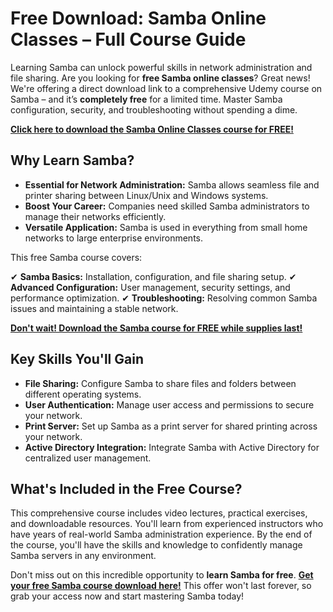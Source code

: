 # Free Download: Samba Online Classes – Full Course Guide

Learning Samba can unlock powerful skills in network administration and file sharing. Are you looking for **free Samba online classes**? Great news! We're offering a direct download link to a comprehensive Udemy course on Samba – and it’s **completely free** for a limited time. Master Samba configuration, security, and troubleshooting without spending a dime.

[**Click here to download the Samba Online Classes course for FREE!**](https://udemywork.com/samba-online-classes)

## Why Learn Samba?

*   **Essential for Network Administration:** Samba allows seamless file and printer sharing between Linux/Unix and Windows systems.
*   **Boost Your Career:** Companies need skilled Samba administrators to manage their networks efficiently.
*   **Versatile Application:** Samba is used in everything from small home networks to large enterprise environments.

This free Samba course covers:

✔ **Samba Basics:** Installation, configuration, and file sharing setup.
✔ **Advanced Configuration:** User management, security settings, and performance optimization.
✔ **Troubleshooting:** Resolving common Samba issues and maintaining a stable network.

[**Don't wait! Download the Samba course for FREE while supplies last!**](https://udemywork.com/samba-online-classes)

## Key Skills You'll Gain

*   **File Sharing:** Configure Samba to share files and folders between different operating systems.
*   **User Authentication:** Manage user access and permissions to secure your network.
*   **Print Server:** Set up Samba as a print server for shared printing across your network.
*   **Active Directory Integration:** Integrate Samba with Active Directory for centralized user management.

## What's Included in the Free Course?

This comprehensive course includes video lectures, practical exercises, and downloadable resources. You'll learn from experienced instructors who have years of real-world Samba administration experience. By the end of the course, you'll have the skills and knowledge to confidently manage Samba servers in any environment.

Don't miss out on this incredible opportunity to **learn Samba for free**. [**Get your free Samba course download here!**](https://udemywork.com/samba-online-classes) This offer won't last forever, so grab your access now and start mastering Samba today!
